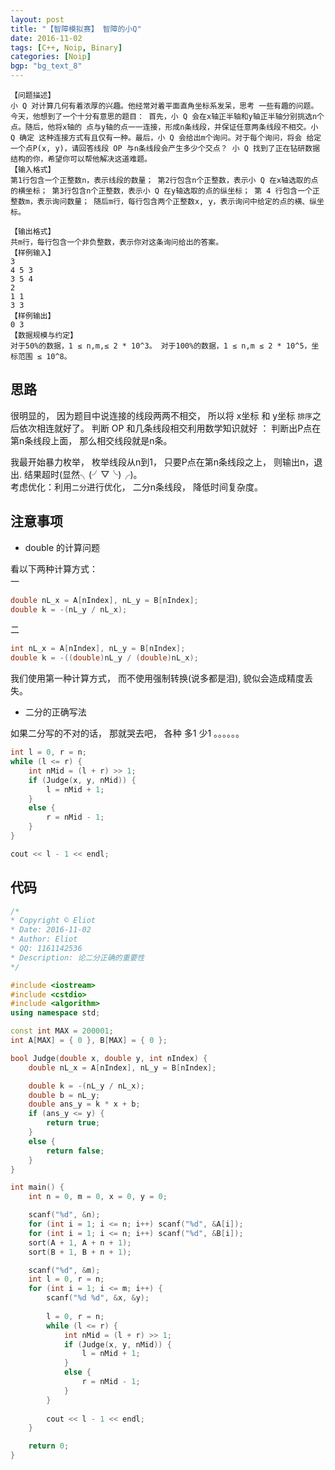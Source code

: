 ```yaml
---
layout: post
title: "【智障模拟赛】 智障的小Q"
date: 2016-11-02
tags: [C++, Noip, Binary]
categories: [Noip]
bgp: "bg_text_8"
---
```


```
【问题描述】 
小 Q 对计算几何有着浓厚的兴趣。他经常对着平面直角坐标系发呆，思考 一些有趣的问题。今天，他想到了一个十分有意思的题目： 首先，小 Q 会在x轴正半轴和y轴正半轴分别挑选n个点。随后，他将x轴的 点与y轴的点一一连接，形成n条线段，并保证任意两条线段不相交。小 Q 确定 这种连接方式有且仅有一种。最后，小 Q 会给出m个询问。对于每个询问，将会 给定一个点P(x, y)，请回答线段 OP 与n条线段会产生多少个交点？ 小 Q 找到了正在钻研数据结构的你，希望你可以帮他解决这道难题。 
【输入格式】 
第1行包含一个正整数n，表示线段的数量； 第2行包含n个正整数，表示小 Q 在x轴选取的点的横坐标； 第3行包含n个正整数，表示小 Q 在y轴选取的点的纵坐标； 第 4 行包含一个正整数m，表示询问数量； 随后m行，每行包含两个正整数x, y，表示询问中给定的点的横、纵坐标。
 
【输出格式】 
共m行，每行包含一个非负整数，表示你对这条询问给出的答案。 
【样例输入】 
3 
4 5 3 
3 5 4 
2
1 1 
3 3 
【样例输出】 
0 3 
【数据规模与约定】 
对于50%的数据，1 ≤ n,m,≤ 2 * 10^3。 对于100%的数据，1 ≤ n,m ≤ 2 * 10^5，坐标范围 ≤ 10^8。 
```

## 思路

很明显的， 因为题目中说连接的线段两两不相交， 所以将 x坐标 和 y坐标 `排序`之后依次相连就好了。  判断 OP 和几条线段相交利用数学知识就好 ： 判断出P点在第n条线段上面， 那么相交线段就是n条。  

我最开始暴力枚举， 枚举线段从n到1， 只要P点在第n条线段之上， 则输出n，退出. 结果超时(显然╮(╯▽╰)╭)。  
考虑优化：利用`二分`进行优化， 二分n条线段， 降低时间复杂度。  

## 注意事项

* double 的计算问题

看以下两种计算方式：  
一  

```c++
double nL_x = A[nIndex], nL_y = B[nIndex];
double k = -(nL_y / nL_x);
```

二  

```c++
int nL_x = A[nIndex], nL_y = B[nIndex];
double k = -((double)nL_y / (double)nL_x);
```

我们使用第一种计算方式， 而不使用强制转换(说多都是泪), 貌似会造成精度丢失。  

* 二分的正确写法

如果二分写的不对的话， 那就哭去吧， 各种 多1 少1 。。。。。。  

```c++
int l = 0, r = n;
while (l <= r) {
	int nMid = (l + r) >> 1;
	if (Judge(x, y, nMid)) {
		l = nMid + 1;
	}
	else {
		r = nMid - 1;
	}
}

cout << l - 1 << endl;
```

## 代码

```c++
/*
* Copyright © Eliot
* Date: 2016-11-02
* Author: Eliot
* QQ: 1161142536
* Description: 论二分正确的重要性
*/

#include <iostream>
#include <cstdio>
#include <algorithm>
using namespace std;

const int MAX = 200001;
int A[MAX] = { 0 }, B[MAX] = { 0 };

bool Judge(double x, double y, int nIndex) {
	double nL_x = A[nIndex], nL_y = B[nIndex];

	double k = -(nL_y / nL_x);
	double b = nL_y;
	double ans_y = k * x + b;
	if (ans_y <= y) {
		return true;
	}
	else {
		return false;
	}
}

int main() {
	int n = 0, m = 0, x = 0, y = 0;

	scanf("%d", &n);
	for (int i = 1; i <= n; i++) scanf("%d", &A[i]);
	for (int i = 1; i <= n; i++) scanf("%d", &B[i]);
	sort(A + 1, A + n + 1);
	sort(B + 1, B + n + 1);

	scanf("%d", &m);
	int l = 0, r = n;
	for (int i = 1; i <= m; i++) {
		scanf("%d %d", &x, &y);
		
		l = 0, r = n;
		while (l <= r) {
			int nMid = (l + r) >> 1;
			if (Judge(x, y, nMid)) {
				l = nMid + 1;
			}
			else {
				r = nMid - 1;
			}
		}
		
		cout << l - 1 << endl;
	}

	return 0;
}
```
